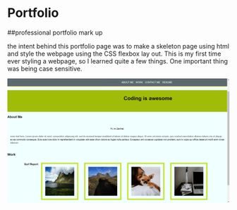 # Portfolio

##professional portfolio mark up

the intent behind this portfolio page was to make a skeleton page using html and style the webpage using the CSS flexbox lay out. This is my first time ever styling a webpage, so I learned quite a few things. One important thing was being case sensitive. 

![Alt text](./assets/images/image.png)

